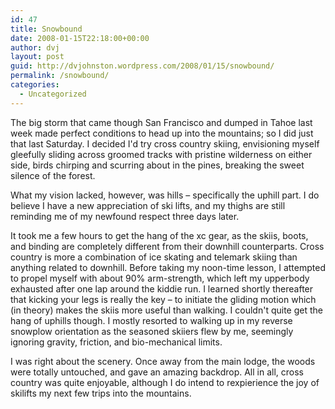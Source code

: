 ```yaml
---
id: 47
title: Snowbound
date: 2008-01-15T22:18:00+00:00
author: dvj
layout: post
guid: http://dvjohnston.wordpress.com/2008/01/15/snowbound/
permalink: /snowbound/
categories:
  - Uncategorized
---
```

The big storm that came though San Francisco and dumped in Tahoe last week made perfect conditions to head up into the mountains; so I did just that last Saturday. I decided I'd try cross country skiing, envisioning myself gleefully sliding across groomed tracks with pristine wilderness on either side, birds chirping and scurring about in the pines, breaking the sweet silence of the forest. 

What my vision lacked, however, was hills &#8211; specifically the uphill part. I do believe I have a new appreciation of ski lifts, and my thighs are still reminding me of my newfound respect three days later. 

It took me a few hours to get the hang of the xc gear, as the skiis, boots, and binding are completely different from their downhill counterparts. Cross country is more a combination of ice skating and telemark skiing than anything related to downhill. Before taking my noon-time lesson, I attempted to propel myself with about 90% arm-strength, which left my upperbody exhausted after one lap around the kiddie run. I learned shortly thereafter that kicking your legs is really the key &#8211; to initiate the gliding motion which (in theory) makes the skiis more useful than walking. I couldn't quite get the hang of uphills though. I mostly resorted to walking up in my reverse snowplow orientation as the seasoned skiiers flew by me, seemingly ignoring gravity, friction, and bio-mechanical limits. 

I was right about the scenery. Once away from the main lodge, the woods were totally untouched, and gave an amazing backdrop. All in all, cross country was quite enjoyable, although I do intend to rexpierience the joy of skilifts my next few trips into the mountains.